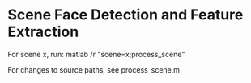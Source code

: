 Scene Face Detection and Feature Extraction
===========================================

For scene x, run:
matlab /r "scene=x;process_scene"

For changes to source paths, see process_scene.m